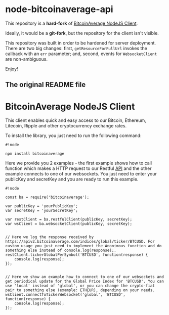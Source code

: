 # node-bitcoinaverage-api
This repository is a **hard-fork** of [BitcoinAverage NodeJS Client](https://www.npmjs.com/package/bitcoinaverage).

Ideally, it would be a **git-fork**, but the repository for the client isn't visible.

This repository was built in order to be hardened for server deployment.
There are two big changes:
first,
`getResourceForFullUrl` invokes the callback with an `err` parameter;
and,
second,
events for `WebsocketClient` are non-ambiguous.

Enjoy!

## The original README file
BitcoinAverage NodeJS Client
============================

This client enables quick and easy access to our Bitcoin, Ethereum, Litecoin, Ripple and other cryptocurrency exchange rates.


To install the library, you just need to run the following command:


```
#!node

npm install bitcoinaverage
```


Here we provide you 2 examples - the first example shows how to call function which makes a HTTP request to our Restful [API](https://apiv2.bitcoinaverage.com/) and the other example connects to one of our websockets. You just need to enter your publicKey and secretKey and you are ready to run this example.



```
#!node

const ba = require('bitcoinaverage');

var publicKey = 'yourPublicKey';
var secretKey = 'yourSecretKey';

var restClient = ba.restfulClient(publicKey, secretKey);
var wsClient = ba.websocketClient(publicKey, secretKey);


// Here we log the response received by https://apiv2.bitcoinaverage.com/indices/global/ticker/BTCUSD. For custom usage you just need to implement the Anonimous function and do something else instead of console.log(response);.
restClient.tickerGlobalPerSymbol('BTCUSD', function(response) {
    console.log(response);
});


// Here we show an example how to connect to one of our websockets and get periodical update for the Global Price Index for 'BTCUSD'. You can use 'local' instead of 'global', or you can change the crypto-fiat pair to something else (example: ETHEUR), depending on your needs.
wsClient.connectToTickerWebsocket('global', 'BTCUSD', function(response) {
    console.log(response);
});
```
